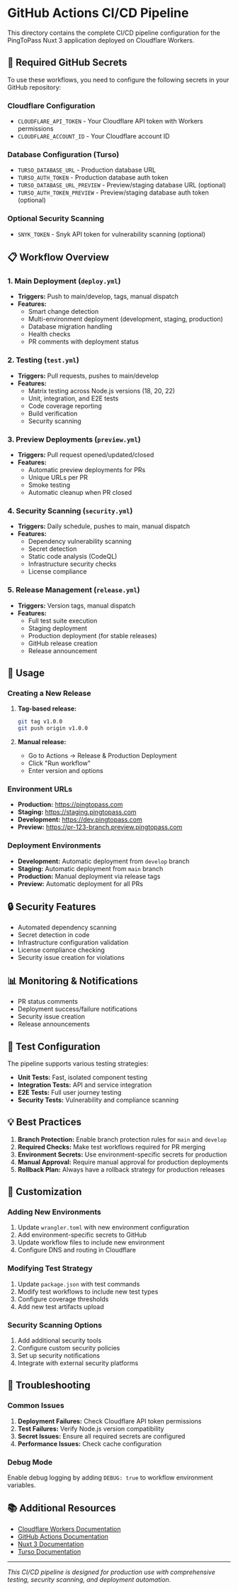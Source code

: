 # GitHub Actions CI/CD Pipeline

This directory contains the complete CI/CD pipeline configuration for the PingToPass Nuxt 3 application deployed on Cloudflare Workers.

## 🔧 Required GitHub Secrets

To use these workflows, you need to configure the following secrets in your GitHub repository:

### Cloudflare Configuration
- `CLOUDFLARE_API_TOKEN` - Your Cloudflare API token with Workers permissions
- `CLOUDFLARE_ACCOUNT_ID` - Your Cloudflare account ID

### Database Configuration (Turso)
- `TURSO_DATABASE_URL` - Production database URL
- `TURSO_AUTH_TOKEN` - Production database auth token
- `TURSO_DATABASE_URL_PREVIEW` - Preview/staging database URL (optional)
- `TURSO_AUTH_TOKEN_PREVIEW` - Preview/staging database auth token (optional)

### Optional Security Scanning
- `SNYK_TOKEN` - Snyk API token for vulnerability scanning (optional)

## 📋 Workflow Overview

### 1. Main Deployment (`deploy.yml`)
- **Triggers:** Push to main/develop, tags, manual dispatch
- **Features:** 
  - Smart change detection
  - Multi-environment deployment (development, staging, production)
  - Database migration handling
  - Health checks
  - PR comments with deployment status

### 2. Testing (`test.yml`)
- **Triggers:** Pull requests, pushes to main/develop
- **Features:**
  - Matrix testing across Node.js versions (18, 20, 22)
  - Unit, integration, and E2E tests
  - Code coverage reporting
  - Build verification
  - Security scanning

### 3. Preview Deployments (`preview.yml`)
- **Triggers:** Pull request opened/updated/closed
- **Features:**
  - Automatic preview deployments for PRs
  - Unique URLs per PR
  - Smoke testing
  - Automatic cleanup when PR closed

### 4. Security Scanning (`security.yml`)
- **Triggers:** Daily schedule, pushes to main, manual dispatch
- **Features:**
  - Dependency vulnerability scanning
  - Secret detection
  - Static code analysis (CodeQL)
  - Infrastructure security checks
  - License compliance

### 5. Release Management (`release.yml`)
- **Triggers:** Version tags, manual dispatch
- **Features:**
  - Full test suite execution
  - Staging deployment
  - Production deployment (for stable releases)
  - GitHub release creation
  - Release announcement

## 🚀 Usage

### Creating a New Release
1. **Tag-based release:**
   ```bash
   git tag v1.0.0
   git push origin v1.0.0
   ```

2. **Manual release:**
   - Go to Actions → Release & Production Deployment
   - Click "Run workflow"
   - Enter version and options

### Environment URLs
- **Production:** https://pingtopass.com
- **Staging:** https://staging.pingtopass.com  
- **Development:** https://dev.pingtopass.com
- **Preview:** https://pr-123-branch.preview.pingtopass.com

### Deployment Environments
- **Development:** Automatic deployment from `develop` branch
- **Staging:** Automatic deployment from `main` branch
- **Production:** Manual deployment via release tags
- **Preview:** Automatic deployment for all PRs

## 🔒 Security Features

- Automated dependency scanning
- Secret detection in code
- Infrastructure configuration validation
- License compliance checking
- Security issue creation for violations

## 📊 Monitoring & Notifications

- PR status comments
- Deployment success/failure notifications
- Security issue creation
- Release announcements

## 🧪 Test Configuration

The pipeline supports various testing strategies:
- **Unit Tests:** Fast, isolated component testing
- **Integration Tests:** API and service integration
- **E2E Tests:** Full user journey testing
- **Security Tests:** Vulnerability and compliance scanning

## 💡 Best Practices

1. **Branch Protection:** Enable branch protection rules for `main` and `develop`
2. **Required Checks:** Make test workflows required for PR merging
3. **Environment Secrets:** Use environment-specific secrets for production
4. **Manual Approval:** Require manual approval for production deployments
5. **Rollback Plan:** Always have a rollback strategy for production releases

## 🔧 Customization

### Adding New Environments
1. Update `wrangler.toml` with new environment configuration
2. Add environment-specific secrets to GitHub
3. Update workflow files to include new environment
4. Configure DNS and routing in Cloudflare

### Modifying Test Strategy
1. Update `package.json` with test commands
2. Modify test workflows to include new test types
3. Configure coverage thresholds
4. Add new test artifacts upload

### Security Scanning Options
1. Add additional security tools
2. Configure custom security policies
3. Set up security notifications
4. Integrate with external security platforms

## 🐛 Troubleshooting

### Common Issues
1. **Deployment Failures:** Check Cloudflare API token permissions
2. **Test Failures:** Verify Node.js version compatibility
3. **Secret Issues:** Ensure all required secrets are configured
4. **Performance Issues:** Check cache configuration

### Debug Mode
Enable debug logging by adding `DEBUG: true` to workflow environment variables.

## 📚 Additional Resources

- [Cloudflare Workers Documentation](https://developers.cloudflare.com/workers/)
- [GitHub Actions Documentation](https://docs.github.com/en/actions)
- [Nuxt 3 Documentation](https://nuxt.com/)
- [Turso Documentation](https://docs.turso.tech/)

---

*This CI/CD pipeline is designed for production use with comprehensive testing, security scanning, and deployment automation.*